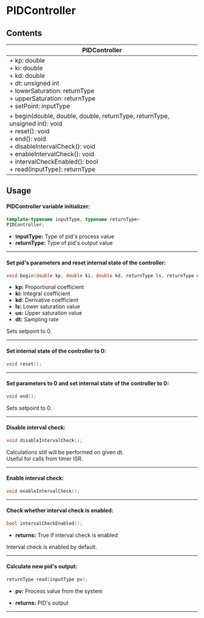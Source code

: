 # PIDController


## Contents
| PIDController                                                                                                                                                                                                                                                      |
|--------------------------------------------------------------------------------------------------------------------------------------------------------------------------------------------------------------------------------------------------------------------|
| + kp: double<br/> + ki: double<br/> + kd: double<br/> + dt: unsigned int<br/> + lowerSaturation: returnType<br/> + upperSaturation: returnType<br/> + setPoint: inputType<br/>                                                                                     |
| + begin(double, double, double, returnType, returnType, unsigned int): void <br/> + reset(): void<br/> + end(): void<br/> + disableIntervalCheck(): void<br/> + enableIntervalCheck(): void<br/> + intervalCheckEnabled(): bool<br/> + read(inputType): returnType |

## Usage
#### PIDController variable initializer:
```cpp
template<typename inputType, typename returnType>
PIDController;
```
+ **inputType:** Type of pid's process value
+ **returnType:** Type of pid's output value
***
#### Set pid's parameters and reset internal state of the controller:
```cpp
void begin(double kp, double ki, double kd, returnType ls, returnType us, unsigned int dt);
```
+ **kp:** Proportional coefficient
+ **ki:** Integral coefficient
+ **kd:** Derivative coefficient
+ **ls:** Lower saturation value
+ **us:** Upper saturation value
+ **dt:** Sampling rate

Sets setpoint to 0.
***
#### Set internal state of the controller to 0:
```cpp
void reset();
```
***
#### Set parameters to 0 and set internal state of the controller to 0:
```cpp
void end();
```
Sets setpoint to 0.
***
#### Disable interval check:
```cpp
void disableIntervalCheck();
```
Calculations still will be performed on given dt.<br/>
Useful for calls from timer ISR.
***
#### Enable interval check:
```cpp
void enableIntervalCheck();
```
***
#### Check whether interval check is enabled:
```cpp
bool intervalCheckEnabled();
```
+ **returns:** True if interval check is enabled

Interval check is enabled by default.
***
#### Calculate new pid's output:
```cpp
returnType read(inputType pv);
```
+ **pv:** Process value from the system

+ **returns:** PID's output
***

